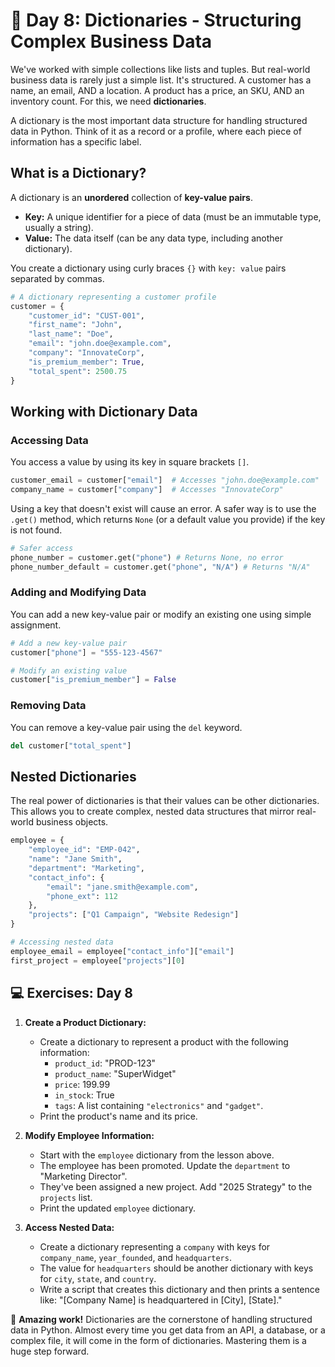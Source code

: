 # 📘 Day 8: Dictionaries - Structuring Complex Business Data

We've worked with simple collections like lists and tuples. But real-world business data is rarely just a simple list. It's structured. A customer has a name, an email, AND a location. A product has a price, an SKU, AND an inventory count. For this, we need **dictionaries**.

A dictionary is the most important data structure for handling structured data in Python. Think of it as a record or a profile, where each piece of information has a specific label.

## What is a Dictionary?

A dictionary is an **unordered** collection of **key-value pairs**.

*   **Key:** A unique identifier for a piece of data (must be an immutable type, usually a string).
*   **Value:** The data itself (can be any data type, including another dictionary).

You create a dictionary using curly braces `{}` with `key: value` pairs separated by commas.

```python
# A dictionary representing a customer profile
customer = {
    "customer_id": "CUST-001",
    "first_name": "John",
    "last_name": "Doe",
    "email": "john.doe@example.com",
    "company": "InnovateCorp",
    "is_premium_member": True,
    "total_spent": 2500.75
}
```

## Working with Dictionary Data

### Accessing Data
You access a value by using its key in square brackets `[]`.

```python
customer_email = customer["email"]  # Accesses "john.doe@example.com"
company_name = customer["company"]  # Accesses "InnovateCorp"
```
Using a key that doesn't exist will cause an error. A safer way is to use the `.get()` method, which returns `None` (or a default value you provide) if the key is not found.

```python
# Safer access
phone_number = customer.get("phone") # Returns None, no error
phone_number_default = customer.get("phone", "N/A") # Returns "N/A"
```

### Adding and Modifying Data
You can add a new key-value pair or modify an existing one using simple assignment.

```python
# Add a new key-value pair
customer["phone"] = "555-123-4567"

# Modify an existing value
customer["is_premium_member"] = False
```

### Removing Data
You can remove a key-value pair using the `del` keyword.

```python
del customer["total_spent"]
```

## Nested Dictionaries

The real power of dictionaries is that their values can be other dictionaries. This allows you to create complex, nested data structures that mirror real-world business objects.

```python
employee = {
    "employee_id": "EMP-042",
    "name": "Jane Smith",
    "department": "Marketing",
    "contact_info": {
        "email": "jane.smith@example.com",
        "phone_ext": 112
    },
    "projects": ["Q1 Campaign", "Website Redesign"]
}

# Accessing nested data
employee_email = employee["contact_info"]["email"]
first_project = employee["projects"][0]
```

## 💻 Exercises: Day 8

1.  **Create a Product Dictionary:**
    *   Create a dictionary to represent a product with the following information:
        *   `product_id`: "PROD-123"
        *   `product_name`: "SuperWidget"
        *   `price`: 199.99
        *   `in_stock`: True
        *   `tags`: A list containing `"electronics"` and `"gadget"`.
    *   Print the product's name and its price.

2.  **Modify Employee Information:**
    *   Start with the `employee` dictionary from the lesson above.
    *   The employee has been promoted. Update the `department` to "Marketing Director".
    *   They've been assigned a new project. Add "2025 Strategy" to the `projects` list.
    *   Print the updated `employee` dictionary.

3.  **Access Nested Data:**
    *   Create a dictionary representing a `company` with keys for `company_name`, `year_founded`, and `headquarters`.
    *   The value for `headquarters` should be another dictionary with keys for `city`, `state`, and `country`.
    *   Write a script that creates this dictionary and then prints a sentence like: "[Company Name] is headquartered in [City], [State]."

🎉 **Amazing work!** Dictionaries are the cornerstone of handling structured data in Python. Almost every time you get data from an API, a database, or a complex file, it will come in the form of dictionaries. Mastering them is a huge step forward.

